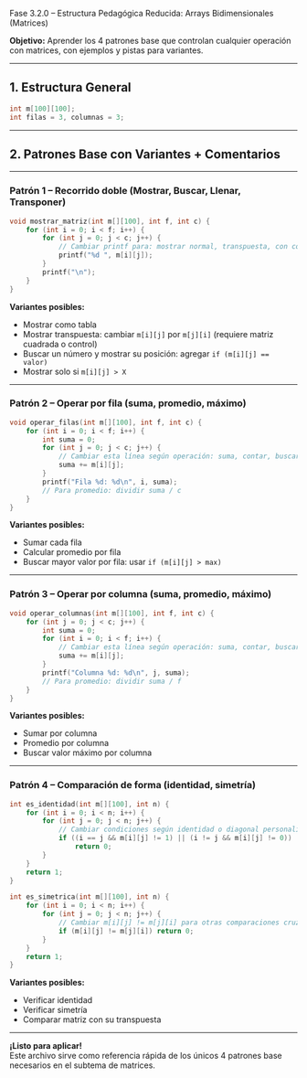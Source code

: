 Fase 3.2.0 – Estructura Pedagógica Reducida: Arrays Bidimensionales (Matrices)

**Objetivo:** Aprender los 4 patrones base que controlan cualquier operación con matrices, con ejemplos y pistas para variantes.

---

## 1. Estructura General

```c
int m[100][100];
int filas = 3, columnas = 3;
```

---

## 2. Patrones Base con Variantes + Comentarios

---

### Patrón 1 – Recorrido doble (Mostrar, Buscar, Llenar, Transponer)

```c
void mostrar_matriz(int m[][100], int f, int c) {
    for (int i = 0; i < f; i++) {
        for (int j = 0; j < c; j++) {
            // Cambiar printf para: mostrar normal, transpuesta, con condición
            printf("%d ", m[i][j]);
        }
        printf("\n");
    }
}
```

**Variantes posibles:**
- Mostrar como tabla
- Mostrar transpuesta: cambiar `m[i][j]` por `m[j][i]` (requiere matriz cuadrada o control)
- Buscar un número y mostrar su posición: agregar `if (m[i][j] == valor)`
- Mostrar solo si `m[i][j] > X`

---

### Patrón 2 – Operar por fila (suma, promedio, máximo)

```c
void operar_filas(int m[][100], int f, int c) {
    for (int i = 0; i < f; i++) {
        int suma = 0;
        for (int j = 0; j < c; j++) {
            // Cambiar esta línea según operación: suma, contar, buscar mayor
            suma += m[i][j];
        }
        printf("Fila %d: %d\n", i, suma);
        // Para promedio: dividir suma / c
    }
}
```

**Variantes posibles:**
- Sumar cada fila
- Calcular promedio por fila
- Buscar mayor valor por fila: usar `if (m[i][j] > max)`

---

### Patrón 3 – Operar por columna (suma, promedio, máximo)

```c
void operar_columnas(int m[][100], int f, int c) {
    for (int j = 0; j < c; j++) {
        int suma = 0;
        for (int i = 0; i < f; i++) {
            // Cambiar esta línea según operación: suma, contar, buscar mayor
            suma += m[i][j];
        }
        printf("Columna %d: %d\n", j, suma);
        // Para promedio: dividir suma / f
    }
}
```

**Variantes posibles:**
- Sumar por columna
- Promedio por columna
- Buscar valor máximo por columna

---

### Patrón 4 – Comparación de forma (identidad, simetría)

```c
int es_identidad(int m[][100], int n) {
    for (int i = 0; i < n; i++) {
        for (int j = 0; j < n; j++) {
            // Cambiar condiciones según identidad o diagonal personalizada
            if ((i == j && m[i][j] != 1) || (i != j && m[i][j] != 0))
                return 0;
        }
    }
    return 1;
}
```

```c
int es_simetrica(int m[][100], int n) {
    for (int i = 0; i < n; i++) {
        for (int j = 0; j < n; j++) {
            // Cambiar m[i][j] != m[j][i] para otras comparaciones cruzadas
            if (m[i][j] != m[j][i]) return 0;
        }
    }
    return 1;
}
```

**Variantes posibles:**
- Verificar identidad
- Verificar simetría
- Comparar matriz con su transpuesta

---

**¡Listo para aplicar!**  
Este archivo sirve como referencia rápida de los únicos 4 patrones base necesarios en el subtema de matrices.

